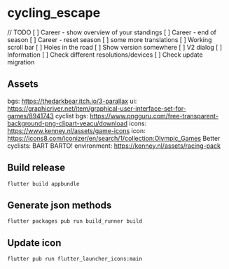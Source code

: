 # cycling_escape

// TODO
[ ] Career - show overview of your standings
[ ] Career - end of season
[ ] Career - reset season
[ ] some more translations
[ ] Working scroll bar
[ ] Holes in the road
[ ] Show version somewhere
[ ] V2 dialog
[ ] Information
[ ] Check different resolutions/devices
[ ] Check update migration

## Assets

bgs: https://thedarkbear.itch.io/3-parallax
ui: https://graphicriver.net/item/graphical-user-interface-set-for-games/8941743
cyclist bgs: https://www.pngguru.com/free-transparent-background-png-clipart-veacu/download
icons: https://www.kenney.nl/assets/game-icons
icon: https://icons8.com/iconizer/en/search/1/collection:Olympic_Games
Better cyclists: BART BARTO!
environment: https://kenney.nl/assets/racing-pack

## Build release

```
flutter build appbundle
```

## Generate json methods

```
flutter packages pub run build_runner build
```

## Update icon

```
flutter pub run flutter_launcher_icons:main
```
